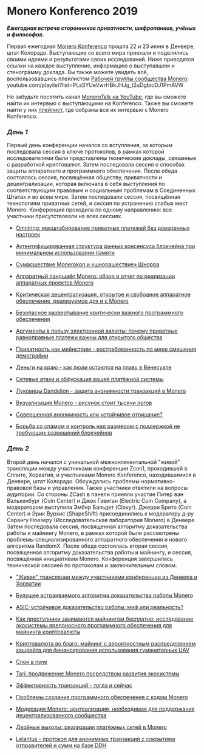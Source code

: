 # Monero Konferenco 2019
_**Ежегодная встреча сторонников приватности, шифропанков, учёных и философов.**_

Первая ежегодная [Monero Konferenco](https://monerokon.com/) прошла 22 и 23 июня в Денвере, штат Колорадо. Выступающие со всего мира приехали и поделились своими идеями и результатами своих исследований. Ниже приводятся ссылки на каждое выступление, информацию о выступавшем и стенограмму доклада. Вы также можете увидеть всё, воспользовавшись плейлистом [Рабочей группы сообщества Monero](https://www.youtube.com/channel/UCKxLNPJeEjPXOke55i5AIXA): youtube.com/playlist?list=PLsSYUeVwrHBkJHJg_l2uDgbicDJ1PmAVW


Не забудьте посетить канал [MoneroTalk на YouTube](https://www.youtube.com/channel/UC3Hx81QYLoEQkm3vyl4N4eQ), где вы сможете найти их интервью с выступающими на Konferenco. Также вы сможете найти у них [плейлист](https://www.youtube.com/playlist?list=PLfJ_JjSwYaa9g5G53jZc4IXRW-PZC4nQp), где собраны все их интервью с Monero Konferenco.

### _**День 1**_

Первый день конференции начался со вступления, за которым последовала сессия в ключе протоколов, в рамках которой исследователями были представлены технические доклады, связанные с разработкой криптовалют. Затем последовала сессия о способах защиты аппаратного и программного обеспечения. После обеда состоялась сессия, посвящённая обществу, приватности и децентрализации, которая включала в себя выступления по соответствующим правовым и социальным проблемам в Соединенных Штатах и во всем мире. Затем последовали сессия, посвящённая технологиям приватных сетей, и сессия по устранению слабых мест Monero. Конференция проходила по одному направлению: все участники присутствовали на всех сессиях.

- [Omniring: масштабирование приватных платежей без доверенных настроек](https://www.monerooutreach.org/monero-konferenco/sri-aravinda-krishnan-thyagarajan.php)  

- [Аутентифицированная структура данных консенсуса блокчейна при минимальном использовании памяти](https://www.monerooutreach.org/monero-konferenco/ben-fisch.php)  

- [Сумасшествие Monerokon и «шнорашествие» Шнорра](https://www.monerooutreach.org/monero-konferenco/andrew-poelstra.php)  

- [Аппаратный ландшафт Monero: обзор и отчет по реализации аппаратных проектов Monero](https://www.monerooutreach.org/monero-konferenco/michael-schloh-von-bennewitz.php)  

- [Критическая децентрализация, открытое и свободное аппаратное обеспечение, реализуемое для и с Monero](https://www.monerooutreach.org/monero-konferenco/matthias-tarasiewicz.php)  

- [Безопасное развертывание критически важного программного обеспечения](https://www.monerooutreach.org/monero-konferenco/sebastian-kung.php)  

- [Аргументы в пользу электронной валюты: почему приватные равноправные платежи важны для открытого общества](https://www.monerooutreach.org/monero-konferenco/jerry-brito.php)  

- [Приватность как мейнстрим - востребованность по мере смещения демографии](https://www.monerooutreach.org/monero-konferenco/amanda-cavaleri.php)  

- [Деньги на краю - как люди остаются на плаву в Венесуэле](https://www.monerooutreach.org/monero-konferenco/jamaal-montasser.php)  

- [Сетевые атаки и обфускация вашей платёжной системы](https://www.monerooutreach.org/monero-konferenco/josh-s.php)  

- [Луковицы Dandelion - защита анонимности транзакций в Monero](https://www.monerooutreach.org/monero-konferenco/lee-clagett.php)  

- [Визуализация Monero - рисунок стоит тысячи логов](https://www.monerooutreach.org/monero-konferenco/mitchell-krawiec-thayer.php)  

- [Совершенная анонимность или устойчивое отрицание?](https://www.monerooutreach.org/monero-konferenco/brandon-goodell.php)  

- [Борьба со спамом и контроль над размером с поддержкой не требующих разрешений блокчейнов](https://www.monerooutreach.org/monero-konferenco/francisco-cabanas.php)  

### _**День 2**_

Второй день начался с уникальной межконтинентальной "живой" трансляции между участниками конференции Zcon1, проходившей в Сплите, Хорватия, и участниками Monero Konferenco, находившимися в Денвере, штат Колорадо. Обсуждались проблемы нормативно-правовой базы и управления. Также участники ответили на вопросы аудитории. Со стороны ZCash в панели приняли участие Питер ван Валькенбург (Coin Center) и Джек Гэвиган (Electric Coin Company), а модератором выступила Эмбер Бальдет (Clovyr). Джерри Брито (Coin Center) и Эрик Вурхис (ShapeShift) присоединились к модератору д-ру Сарангу Ноезеру (Исследовательская лаборатория Monero) в Денвере. Затем последовала сессия, посвященная алгоритму доказательства работы и майнингу Monero, в рамках которой были рассмотрены проблемы специализированного аппаратного обеспечения и нового алгоритма RandomX. После обеда состоялась вторая сессия, посвященная алгоритму доказательства работы и майнингу, и сессия, посвящённая инициативам Monero. Конференция завершилась технической сессией по протоколам и заключительным словом.

- ["Живая" трансляции между участниками конференции из Денвера и Хорватии](https://www.monerooutreach.org/monero-konferenco/konferenco-zcon-panel.php)  

- [Будущее встраиваемого алгоритма доказательства работы Monero](https://www.monerooutreach.org/monero-konferenco/kristy-leigh-minehan.php)  

- [ASIC-устойчивое доказательство работы: миф или реальность?](https://www.monerooutreach.org/monero-konferenco/howard-chu.php)  

- [Как преступники занимаются майнингом бесплатно: исследование экосистемы вредоносного программного обеспечения для майнинга криптовалюты](https://www.monerooutreach.org/monero-konferenco/guillermo-suarez-tangil.php)  

- [Криптовалюта во благо: майнинг с вероятностным распределением хэшрейта для финансирования использования гуманитарных UAV](https://www.monerooutreach.org/monero-konferenco/leah-la-salla.php)  

- [Слон в пуле](https://www.monerooutreach.org/monero-konferenco/jethro-grassie.php)  

- [Tari: продвижение Monero посредством развития экосистемы](https://www.monerooutreach.org/monero-konferenco/riccardo-spagni.php)  

- [Эффективность транзакций - тогда и сейчас](https://www.monerooutreach.org/monero-konferenco/sarang-noether.php)  

- [Проблемы создания программного обеспечения с кодом Monero](https://www.monerooutreach.org/monero-konferenco/paul-shapiro.php)  

- [Модерация Monero: централизация, необходимая для поддержания децентрализованного сообщества](https://www.monerooutreach.org/monero-konferenco/needmoney90.php)  

- [Двойные выходы: реализация платёжных сетей в Monero](https://www.monerooutreach.org/monero-konferenco/pedro-moreno-sanchez.php)  

- [Lelantus - протокол для анонимных транзакций с сокрытием отправителей и сумм на базе DDH](https://www.monerooutreach.org/monero-konferenco/aram-jivanyan.php)  
